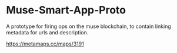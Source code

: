 # Muse-Smart-App-Proto
A prototype for firing ops on the muse blockchain, to contain linking metadata for urls and description.


https://metamaps.cc/maps/3191